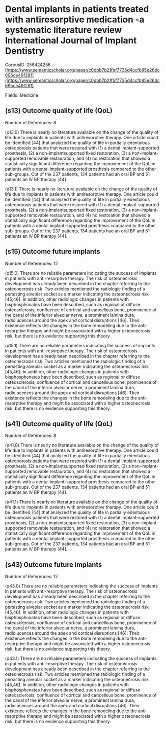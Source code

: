 # Dental implants in patients treated with antiresorptive medication -a systematic literature review International Journal of Implant Dentistry

CorpusID: 256424256 - [https://www.semanticscholar.org/paper/c0dbb7b21fbf7735d4ccfb85e26dc695ce49f281](https://www.semanticscholar.org/paper/c0dbb7b21fbf7735d4ccfb85e26dc695ce49f281)

Fields: Medicine

## (s13) Outcome quality of life (QoL)
Number of References: 8

(p13.0) There is nearly no literature available on the change of the quality of life due to implants in patients with antiresorptive therapy. One article could be identified [44] that analyzed the quality of life in partially edentulous osteoporosis patients that were restored with (1) a dental implant-supported prosthesis, (2) a non-implantsupported fixed restoration, (3) a non-implant-supported removable restauration, and (4) no restoration that showed a statistically significant difference regarding the improvement of the QoL in patients with a dental implant-supported prosthesis compared to the other sub-groups. Out of the 237 patients, 134 patients had an oral BP and 51 patients an IV BP therapy [44].

(p13.1) There is nearly no literature available on the change of the quality of life due to implants in patients with antiresorptive therapy. One article could be identified [44] that analyzed the quality of life in partially edentulous osteoporosis patients that were restored with (1) a dental implant-supported prosthesis, (2) a non-implantsupported fixed restoration, (3) a non-implant-supported removable restauration, and (4) no restoration that showed a statistically significant difference regarding the improvement of the QoL in patients with a dental implant-supported prosthesis compared to the other sub-groups. Out of the 237 patients, 134 patients had an oral BP and 51 patients an IV BP therapy [44].
## (s15) Outcome future implants
Number of References: 12

(p15.0) There are no reliable parameters indicating the success of implants in patients with anti-resorptive therapy. The risk of osteonecrosis development has already been described in the chapter referring to the osteonecrosis risk. Two articles mentioned the radiologic finding of a persisting alveolar socket as a marker indicating the osteonecrosis risk [45,46]. In addition, other radiologic changes in patients with bisphosphonates have been described, such as regional or diffuse osteosclerosis, confluence of cortical and cancellous bone, prominence of the canal of the inferior alveolar nerve, a prominent lamina dura, radiolucences around the apex and cortical disruptions [46]. Their existence reflects the changes in the bone remodeling due to the anti-resorptive therapy and might be associated with a higher osteonecrosis risk, but there is no evidence supporting this theory.

(p15.1) There are no reliable parameters indicating the success of implants in patients with anti-resorptive therapy. The risk of osteonecrosis development has already been described in the chapter referring to the osteonecrosis risk. Two articles mentioned the radiologic finding of a persisting alveolar socket as a marker indicating the osteonecrosis risk [45,46]. In addition, other radiologic changes in patients with bisphosphonates have been described, such as regional or diffuse osteosclerosis, confluence of cortical and cancellous bone, prominence of the canal of the inferior alveolar nerve, a prominent lamina dura, radiolucences around the apex and cortical disruptions [46]. Their existence reflects the changes in the bone remodeling due to the anti-resorptive therapy and might be associated with a higher osteonecrosis risk, but there is no evidence supporting this theory.
## (s41) Outcome quality of life (QoL)
Number of References: 8

(p41.0) There is nearly no literature available on the change of the quality of life due to implants in patients with antiresorptive therapy. One article could be identified [44] that analyzed the quality of life in partially edentulous osteoporosis patients that were restored with (1) a dental implant-supported prosthesis, (2) a non-implantsupported fixed restoration, (3) a non-implant-supported removable restauration, and (4) no restoration that showed a statistically significant difference regarding the improvement of the QoL in patients with a dental implant-supported prosthesis compared to the other sub-groups. Out of the 237 patients, 134 patients had an oral BP and 51 patients an IV BP therapy [44].

(p41.1) There is nearly no literature available on the change of the quality of life due to implants in patients with antiresorptive therapy. One article could be identified [44] that analyzed the quality of life in partially edentulous osteoporosis patients that were restored with (1) a dental implant-supported prosthesis, (2) a non-implantsupported fixed restoration, (3) a non-implant-supported removable restauration, and (4) no restoration that showed a statistically significant difference regarding the improvement of the QoL in patients with a dental implant-supported prosthesis compared to the other sub-groups. Out of the 237 patients, 134 patients had an oral BP and 51 patients an IV BP therapy [44].
## (s43) Outcome future implants
Number of References: 12

(p43.0) There are no reliable parameters indicating the success of implants in patients with anti-resorptive therapy. The risk of osteonecrosis development has already been described in the chapter referring to the osteonecrosis risk. Two articles mentioned the radiologic finding of a persisting alveolar socket as a marker indicating the osteonecrosis risk [45,46]. In addition, other radiologic changes in patients with bisphosphonates have been described, such as regional or diffuse osteosclerosis, confluence of cortical and cancellous bone, prominence of the canal of the inferior alveolar nerve, a prominent lamina dura, radiolucences around the apex and cortical disruptions [46]. Their existence reflects the changes in the bone remodeling due to the anti-resorptive therapy and might be associated with a higher osteonecrosis risk, but there is no evidence supporting this theory.

(p43.1) There are no reliable parameters indicating the success of implants in patients with anti-resorptive therapy. The risk of osteonecrosis development has already been described in the chapter referring to the osteonecrosis risk. Two articles mentioned the radiologic finding of a persisting alveolar socket as a marker indicating the osteonecrosis risk [45,46]. In addition, other radiologic changes in patients with bisphosphonates have been described, such as regional or diffuse osteosclerosis, confluence of cortical and cancellous bone, prominence of the canal of the inferior alveolar nerve, a prominent lamina dura, radiolucences around the apex and cortical disruptions [46]. Their existence reflects the changes in the bone remodeling due to the anti-resorptive therapy and might be associated with a higher osteonecrosis risk, but there is no evidence supporting this theory.
